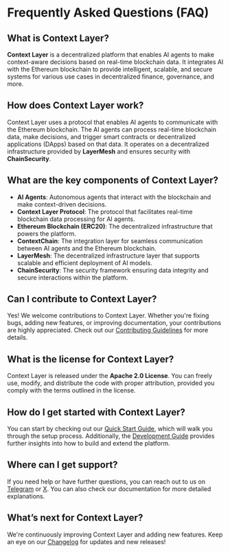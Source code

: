 # Frequently Asked Questions (FAQ)

## What is Context Layer?

**Context Layer** is a decentralized platform that enables AI agents to make context-aware decisions based on real-time blockchain data. It integrates AI with the Ethereum blockchain to provide intelligent, scalable, and secure systems for various use cases in decentralized finance, governance, and more.

## How does Context Layer work?

Context Layer uses a protocol that enables AI agents to communicate with the Ethereum blockchain. The AI agents can process real-time blockchain data, make decisions, and trigger smart contracts or decentralized applications (DApps) based on that data. It operates on a decentralized infrastructure provided by **LayerMesh** and ensures security with **ChainSecurity**.

## What are the key components of Context Layer?

- **AI Agents**: Autonomous agents that interact with the blockchain and make context-driven decisions.
- **Context Layer Protocol**: The protocol that facilitates real-time blockchain data processing for AI agents.
- **Ethereum Blockchain (ERC20)**: The decentralized infrastructure that powers the platform.
- **ContextChain**: The integration layer for seamless communication between AI agents and the Ethereum blockchain.
- **LayerMesh**: The decentralized infrastructure layer that supports scalable and efficient deployment of AI models.
- **ChainSecurity**: The security framework ensuring data integrity and secure interactions within the platform.

## Can I contribute to Context Layer?

Yes! We welcome contributions to Context Layer. Whether you're fixing bugs, adding new features, or improving documentation, your contributions are highly appreciated. Check out our [Contributing Guidelines](./contributing.md) for more details.

## What is the license for Context Layer?

Context Layer is released under the **Apache 2.0 License**. You can freely use, modify, and distribute the code with proper attribution, provided you comply with the terms outlined in the license.

## How do I get started with Context Layer?

You can start by checking out our [Quick Start Guide](./quick-start-guide.md), which will walk you through the setup process. Additionally, the [Development Guide](./development-guide.md) provides further insights into how to build and extend the platform.

## Where can I get support?

If you need help or have further questions, you can reach out to us on [Telegram](https://t.me/contextlayer) or [X](https://x.com/contextlayereth). You can also check our documentation for more detailed explanations.

## What’s next for Context Layer?

We're continuously improving Context Layer and adding new features. Keep an eye on our [Changelog](./changelog.md) for updates and new releases!
